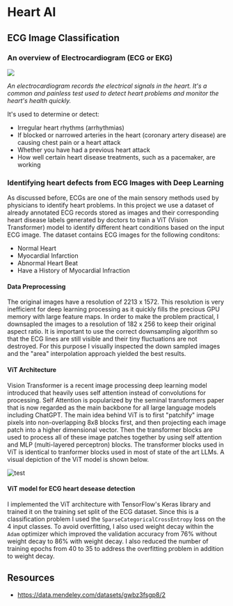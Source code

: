 # Heart AI


## ECG Image Classification
### An overview of Electrocardiogram (ECG or EKG) 
![](https://www.mayoclinic.org/-/media/kcms/gbs/patient-consumer/images/2016/10/11/18/07/mcdc7_electrocardiogram-8col.jpg)

*An electrocardiogram records the electrical signals in the heart. It's a common and painless test used to detect heart problems and monitor the heart's health quickly.*

It's used  to determine or detect:
* Irregular heart rhythms (arrhythmias)
* If blocked or narrowed arteries in the heart (coronary artery disease) are causing chest pain or a heart attack
* Whether you have had a previous heart attack
* How well certain heart disease treatments, such as a pacemaker, are working
### Identifying heart defects from ECG Images with Deep Learning
As discussed before, ECGs are one of the main sensory methods used by physicians to identify heart problems. In this project we use a dataset of already annotated ECG records stored as images and their corresponding heart disease labels generated by doctors to train a ViT (Vision Transformer) model to identify different heart conditions based on the input ECG image. The dataset contains ECG images for the following conditons:

* Normal Heart
* Myocardial Infarction
* Abnormal Heart Beat
* Have a History of Myocardial Infraction

#### Data Preprocessing
The original images have a resolution of 2213 x 1572. This resolution is very inefficient for deep learning processing as it quickly fills the precious GPU memory with large feature maps. In order to make the problem practical, I downsapled the images to a resolution of 182 x 256 to keep their original aspect ratio. It is important to use the correct downsampling algorithm so that the ECG lines are still visible and their tiny fluctuations are not destroyed. For this purpose I visually inspected the down sampled images and the "area" interpolation approach yielded the best results.

#### ViT Architecture
Vision Transformer is a recent image processing deep learning model introduced that heavily uses self attention instead of convolutions for processing. Self Attention is popularized by the seminal transformers paper that is now regarded as the main backbone for all large language models including ChatGPT. The main idea behind ViT is to first "patchify" image pixels into non-overlapping 8x8 blocks first, and then projecting each image patch into a higher dimensional vector. Then the transformer blocks are used to process all of these image patches together by using self attention and MLP (multi-layered perceptron) blocks. The transformer blocks used in ViT is identical to tranformer blocks used in most of state of the art LLMs. A visual depiction of the ViT model is shown below.

![test](http://blog.wangluyuan.cc/img/brief-vit/vit.png)

#### ViT model for ECG heart desease detection
I implemented the ViT architecture with TensorFlow's Keras library and trained it on the training set split of the ECG dataset. Since this is a classification problem I used the `SparseCategoricalCrossEntropy` loss on the 4 input classes. To avoid overfitting, I also used weight decay within the `Adam` optimizer which improved the validation accuracy from 76% without weight decay to 86% with weight decay. I also reduced the number of training epochs from 40 to 35 to address the overfitting problem in addition to weight decay.

## Resources
* https://data.mendeley.com/datasets/gwbz3fsgp8/2

